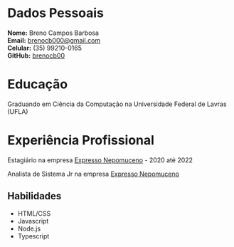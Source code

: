 # Dados Pessoais

**Nome:** Breno Campos Barbosa  
**Email:** brenocb000@gmail.com  
**Celular:** (35) 99210-0165  
**GitHub:** [brenocb00](https://github.com/brenocb00)


# Educação
Graduando em Ciência da Computação na Universidade Federal de Lavras (UFLA) 

# Experiência Profissional 

Estagiário na empresa [Expresso Nepomuceno](https://www.expressonepomuceno.com.br/) - 2020 até 2022

Analista de Sistema Jr na empresa [Expresso Nepomuceno](https://www.expressonepomuceno.com.br/)  



## Habilidades

* HTML/CSS
* Javascript
* Node.js
* Typescript

